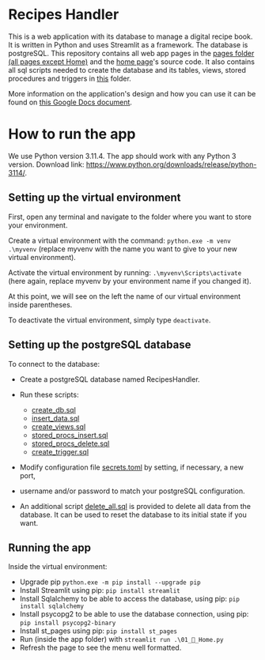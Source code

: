 # Recipes Handler
This is a web application with its database to manage a digital recipe book.
It is written in Python and uses Streamlit as a framework. The database is postgreSQL.
This repository contains all web app pages in the [pages folder (all pages except Home)](pages) 
and the [home page](01_🍳_Home.py)'s source code.
It also contains all sql scripts needed to create the database and its tables, views, 
stored procedures and triggers in [this](scripts) folder.

More information on the application's design and how you can use it can be found on
[this Google Docs document](https://docs.google.com/document/d/1yq4bLZKWMSNKgP1fR1R-3Uk_EtYAevua4bEP0NmI4KM/edit?usp=sharing).

# How to run the app

We use Python version 3.11.4. The app should work with any Python 3 version. Download link: https://www.python.org/downloads/release/python-3114/.

## Setting up the virtual environment

First, open any terminal and navigate to the folder where you want to store your environment.

Create a virtual environment with the command:
```python.exe -m venv .\myvenv```
(replace myvenv with the name you want to give to your new virtual environment).

Activate the virtual environment by running:
```.\myvenv\Scripts\activate```
(here again, replace myvenv by your environment name if you changed it).

At this point, we will see on the left the name of our virtual environment inside parentheses.

To deactivate the virtual environment, simply type ```deactivate```.

## Setting up the postgreSQL database

To connect to the database:
- Create a postgreSQL database named RecipesHandler.
- Run these scripts:
    - [create_db.sql](scripts/create_db.sql)
    - [insert_data.sql](scripts/insert_data.sql)
    - [create_views.sql](scripts/create_views.sql)
    - [stored_procs_insert.sql](scripts/stored_procs_insert.sql)
    - [stored_procs_delete.sql](scripts/stored_procs_delete.sql)
    - [create_trigger.sql](scripts/create_trigger.sql)
- Modify configuration file [secrets.toml](.streamlit/secrets.toml) by setting, if necessary, a new port, 
- username and/or password to match your postgreSQL configuration.

- An additional script [delete_all.sql](scripts/delete_all.sql) is provided to delete all data from the database. 
It can be used to reset the database to its initial state if you want.

## Running the app

Inside the virtual environment:
- Upgrade pip ```python.exe -m pip install --upgrade pip```
- Install Streamlit using pip: ```pip install streamlit```
- Install Sqlalchemy to be able to access the database, using pip: ```pip install sqlalchemy```
- Install psycopg2 to be able to use the database connection, using pip: ```pip install psycopg2-binary```
- Install st_pages using pip: ```pip install st_pages```
- Run (inside the app folder) with ```streamlit run .\01_🍳_Home.py```
- Refresh the page to see the menu well formatted.
